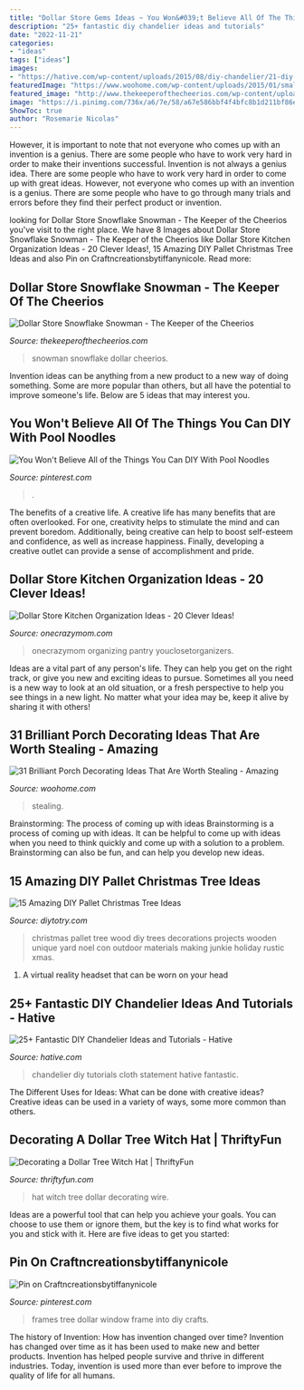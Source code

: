 ```yaml
---
title: "Dollar Store Gems Ideas ~ You Won&#039;t Believe All Of The Things You Can Diy With Pool Noodles"
description: "25+ fantastic diy chandelier ideas and tutorials"
date: "2022-11-21"
categories:
- "ideas"
tags: ["ideas"]
images:
- "https://hative.com/wp-content/uploads/2015/08/diy-chandelier/21-diy-chandelier-ideas-tutorials.jpg"
featuredImage: "https://www.woohome.com/wp-content/uploads/2015/01/small-porch-ideas-woohome-24.jpg"
featured_image: "http://www.thekeeperofthecheerios.com/wp-content/uploads/2017/12/snowflake-snowman-6.jpg"
image: "https://i.pinimg.com/736x/a6/7e/58/a67e586bbf4f4bfc8b1d211bf86e16ac.jpg"
ShowToc: true
author: "Rosemarie Nicolas"
---
```



However, it is important to note that not everyone who comes up with an invention is a genius. There are some people who have to work very hard in order to make their inventions successful.
Invention is not always a genius idea. There are some people who have to work very hard in order to come up with great ideas. However, not everyone who comes up with an invention is a genius. There are some people who have to go through many trials and errors before they find their perfect product or invention.

	

		
looking for Dollar Store Snowflake Snowman - The Keeper of the Cheerios you've visit to the right place. We have 8 Images about Dollar Store Snowflake Snowman - The Keeper of the Cheerios like Dollar Store Kitchen Organization Ideas - 20 Clever Ideas!, 15 Amazing DIY Pallet Christmas Tree Ideas and also Pin on Craftncreationsbytiffanynicole. Read more:
		
    
## Dollar Store Snowflake Snowman - The Keeper Of The Cheerios

<img loading=lazy src="http://www.thekeeperofthecheerios.com/wp-content/uploads/2017/12/snowflake-snowman-6.jpg" onerror="this.onerror=null;this.src='https://tse3.mm.bing.net/th?id=OIP.MM4i4qwmwlKtmeDAWV8MkgAAAA&amp;pid=15.1';" alt="Dollar Store Snowflake Snowman - The Keeper of the Cheerios">

_Source: thekeeperofthecheerios.com_

>snowman snowflake dollar cheerios. 

	

Invention ideas can be anything from a new product to a new way of doing something. Some are more popular than others, but all have the potential to improve someone's life. Below are 5 ideas that may interest you.

    
## You Won&#039;t Believe All Of The Things You Can DIY With Pool Noodles

<img loading=lazy src="https://i.pinimg.com/736x/a6/7e/58/a67e586bbf4f4bfc8b1d211bf86e16ac.jpg" onerror="this.onerror=null;this.src='https://tse4.mm.bing.net/th?id=OIP.l76ejWWO8Rrbh37ZFJzYLwHaMh&amp;pid=15.1';" alt="You Won&#039;t Believe All of the Things You Can DIY With Pool Noodles">

_Source: pinterest.com_

>. 

	

The benefits of a creative life.
A creative life has many benefits that are often overlooked. For one, creativity helps to stimulate the mind and can prevent boredom. Additionally, being creative can help to boost self-esteem and confidence, as well as increase happiness. Finally, developing a creative outlet can provide a sense of accomplishment and pride.

    
## Dollar Store Kitchen Organization Ideas - 20 Clever Ideas!

<img loading=lazy src="http://www.onecrazymom.com/wp-content/uploads/2018/02/dollar-store-kitchen-organization-ideas.jpg" onerror="this.onerror=null;this.src='https://tse3.mm.bing.net/th?id=OIP.qX_KB0eiiXEMY1yczZb3DwHaLH&amp;pid=15.1';" alt="Dollar Store Kitchen Organization Ideas - 20 Clever Ideas!">

_Source: onecrazymom.com_

>onecrazymom organizing pantry youclosetorganizers. 

	

Ideas are a vital part of any person's life. They can help you get on the right track, or give you new and exciting ideas to pursue. Sometimes all you need is a new way to look at an old situation, or a fresh perspective to help you see things in a new light. No matter what your idea may be, keep it alive by sharing it with others!

    
## 31 Brilliant Porch Decorating Ideas That Are Worth Stealing - Amazing

<img loading=lazy src="https://www.woohome.com/wp-content/uploads/2015/01/small-porch-ideas-woohome-24.jpg" onerror="this.onerror=null;this.src='https://tse4.mm.bing.net/th?id=OIP.TL6GxW9NY5m83qN809rjvgHaLE&amp;pid=15.1';" alt="31 Brilliant Porch Decorating Ideas That Are Worth Stealing - Amazing">

_Source: woohome.com_

>stealing. 

	

Brainstorming: The process of coming up with ideas
Brainstorming is a process of coming up with ideas. It can be helpful to come up with ideas when you need to think quickly and come up with a solution to a problem. Brainstorming can also be fun, and can help you develop new ideas.

    
## 15 Amazing DIY Pallet Christmas Tree Ideas

<img loading=lazy src="http://diytotry.com/wp-content/uploads/2015/11/Pallet-Christmas-Tree7.jpg" onerror="this.onerror=null;this.src='https://tse2.mm.bing.net/th?id=OIP.dYqzPHz8oZdU8Iq5cqHNswHaLH&amp;pid=15.1';" alt="15 Amazing DIY Pallet Christmas Tree Ideas">

_Source: diytotry.com_

>christmas pallet tree wood diy trees decorations projects wooden unique yard noel con outdoor materials making junkie holiday rustic xmas. 

	

1. A virtual reality headset that can be worn on your head

    
## 25+ Fantastic DIY Chandelier Ideas And Tutorials - Hative

<img loading=lazy src="https://hative.com/wp-content/uploads/2015/08/diy-chandelier/21-diy-chandelier-ideas-tutorials.jpg" onerror="this.onerror=null;this.src='https://tse4.mm.bing.net/th?id=OIP.JsMk8DnWzHcmcIFpXadfkwHaLG&amp;pid=15.1';" alt="25+ Fantastic DIY Chandelier Ideas and Tutorials - Hative">

_Source: hative.com_

>chandelier diy tutorials cloth statement hative fantastic. 

	

The Different Uses for Ideas: What can be done with creative ideas?
Creative ideas can be used in a variety of ways, some more common than others.

    
## Decorating A Dollar Tree Witch Hat | ThriftyFun

<img loading=lazy src="https://img.thrfun.com/img/218/050/dollar_tree_witch_hat_9_x66.jpg" onerror="this.onerror=null;this.src='https://tse4.mm.bing.net/th?id=OIP.LkAm1AC1SIv1rREojiGqYQHaLH&amp;pid=15.1';" alt="Decorating a Dollar Tree Witch Hat | ThriftyFun">

_Source: thriftyfun.com_

>hat witch tree dollar decorating wire. 

	

Ideas are a powerful tool that can help you achieve your goals. You can choose to use them or ignore them, but the key is to find what works for you and stick with it. Here are five ideas to get you started: 

    
## Pin On Craftncreationsbytiffanynicole

<img loading=lazy src="https://i.pinimg.com/736x/a1/4a/fe/a14afeda73ea91ba56f5c6c1d36ed25f.jpg" onerror="this.onerror=null;this.src='https://tse1.mm.bing.net/th?id=OIP.WeGfXrp53qDjMpJh-heBQwHaJ3&amp;pid=15.1';" alt="Pin on Craftncreationsbytiffanynicole">

_Source: pinterest.com_

>frames tree dollar window frame into diy crafts. 

	

The history of Invention: How has invention changed over time?
Invention has changed over time as it has been used to make new and better products. Invention has helped people survive and thrive in different industries. Today, invention is used more than ever before to improve the quality of life for all humans.

